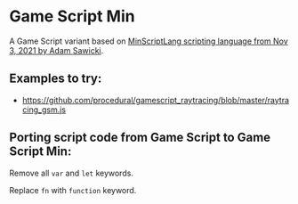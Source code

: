 # Game Script Min

A Game Script variant based on [MinScriptLang scripting language from Nov 3, 2021 by Adam Sawicki](https://github.com/sawickiap/MinScriptLang/tree/360acd29781af324f3a611019dd4d30ec123a74e).

## Examples to try:

* https://github.com/procedural/gamescript_raytracing/blob/master/raytracing_gsm.js

## Porting script code from Game Script to Game Script Min:

Remove all `var` and `let` keywords.

Replace `fn` with `function` keyword.
